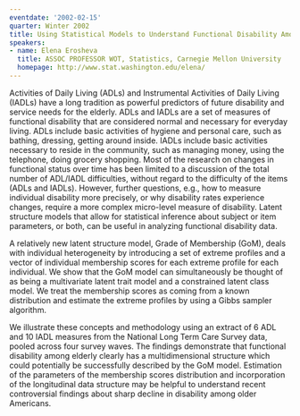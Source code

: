 ```yaml
---
eventdate: '2002-02-15'
quarter: Winter 2002
title: Using Statistical Models to Understand Functional Disability Among The Elderly
speakers:
- name: Elena Erosheva
  title: ASSOC PROFESSOR WOT, Statistics, Carnegie Mellon University
  homepage: http://www.stat.washington.edu/elena/
---
```

Activities of Daily Living (ADLs) and Instrumental Activities of Daily Living (IADLs) have a long tradition as powerful predictors of future disability and service needs for the elderly. ADLs and IADLs are a set of measures of functional disability that are considered normal and necessary for everyday living. ADLs include basic activities of hygiene and personal care, such as bathing, dressing, getting around inside. IADLs include basic activities necessary to reside in the community, such as managing money, using the telephone, doing grocery shopping. Most of the research on changes in functional status over time has been limited to a discussion of the total number of ADL/IADL difficulties, without regard to the difficulty of the items (ADLs and IADLs). However, further questions, e.g., how to measure individual disability more precisely, or why disability rates experience changes, require a more complex micro-level measure of disability. Latent structure models that allow for statistical inference about subject or item parameters, or both, can be useful in analyzing functional disability data.

A relatively new latent structure model, Grade of Membership (GoM), deals with individual heterogeneity by introducing a set of extreme profiles and a vector of individual membership scores for each extreme profile for each individual. We show that the GoM model can simultaneously be thought of as being a multivariate latent trait model and a constrained latent class model. We treat the membership scores as coming from a known distribution and estimate the extreme profiles by using a Gibbs sampler algorithm.

We illustrate these concepts and methodology using an extract of 6 ADL and 10 IADL measures from the National Long Term Care Survey data, pooled across four survey waves. The findings demonstrate that functional disability among elderly clearly has a multidimensional structure which could potentially be successfully described by the GoM model. Estimation of the parameters of the membership scores distribution and incorporation of the longitudinal data structure may be helpful to understand recent controversial findings about sharp decline in disability among older Americans.